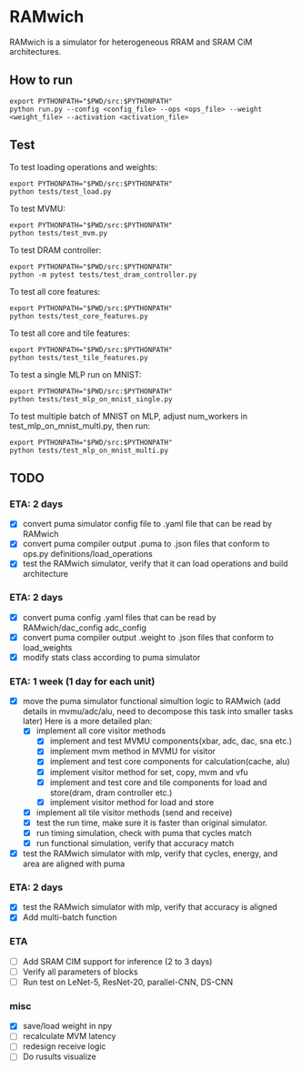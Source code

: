# RAMwich

RAMwich is a simulator for heterogeneous RRAM and SRAM CiM architectures.

## How to run

```shell
export PYTHONPATH="$PWD/src:$PYTHONPATH"
python run.py --config <config_file> --ops <ops_file> --weight <weight_file> --activation <activation_file>
```

## Test

To test loading operations and weights:

```shell
export PYTHONPATH="$PWD/src:$PYTHONPATH"
python tests/test_load.py
```

To test MVMU:

```shell
export PYTHONPATH="$PWD/src:$PYTHONPATH"
python tests/test_mvm.py
```

To test DRAM controller:

```shell
export PYTHONPATH="$PWD/src:$PYTHONPATH"
python -m pytest tests/test_dram_controller.py
```

To test all core features:

```shell
export PYTHONPATH="$PWD/src:$PYTHONPATH"
python tests/test_core_features.py
```

To test all core and tile features:

```shell
export PYTHONPATH="$PWD/src:$PYTHONPATH"
python tests/test_tile_features.py
```

To test a single MLP run on MNIST:

```shell
export PYTHONPATH="$PWD/src:$PYTHONPATH"
python tests/test_mlp_on_mnist_single.py
```

To test multiple batch of MNIST on MLP, adjust num_workers in test_mlp_on_mnist_multi.py, then run:

```shell
export PYTHONPATH="$PWD/src:$PYTHONPATH"
python tests/test_mlp_on_mnist_multi.py
```



## TODO

### ETA: 2 days

- [x] convert puma simulator config file to .yaml file that can be read by RAMwich
- [x] convert puma compiler output .puma to .json files that conform to ops.py definitions/load_operations
- [x] test the RAMwich simulator, verify that it can load operations and build architecture

### ETA: 2 days

- [x] convert puma config .yaml files that can be read by RAMwich/dac_config adc_config
- [x] convert puma compiler output .weight to .json files that conform to load_weights
- [x] modify stats class according to puma simulator

### ETA: 1 week (1 day for each unit)

- [x] move the puma simulator functional simultion logic to RAMwich (add details in mvmu/adc/alu, need to decompose this task into smaller tasks later) Here is a more detailed plan:
  - [x] implement all core visitor methods
    - [x] implement and test MVMU components(xbar, adc, dac, sna etc.)
    - [x] implement mvm method in MVMU for visitor
    - [x] implement and test core components for calculation(cache, alu)
    - [x] implement visitor method for set, copy, mvm and vfu
    - [x] implement and test core and tile components for load and store(dram, dram controller etc.)
    - [x] implement visitor method for load and store
  - [x] implement all tile visitor methods (send and receive)
  - [x] test the run time, make sure it is faster than original simulator.
  - [x] run timing simulation, check with puma that cycles match
  - [x] run functional simulation, verify that accuracy match
- [x] test the RAMwich simulator with mlp, verify that cycles, energy, and area are aligned with puma

### ETA: 2 days

- [x] test the RAMwich simulator with mlp, verify that accuracy is aligned
- [x] Add multi-batch function

### ETA

- [ ] Add SRAM CIM support for inference (2 to 3 days)
- [ ] Verify all parameters of blocks
- [ ] Run test on LeNet-5, ResNet-20, parallel-CNN, DS-CNN

### misc

- [x] save/load weight in npy
- [ ] recalculate MVM latency
- [ ] redesign receive logic
- [ ] Do rusults visualize
